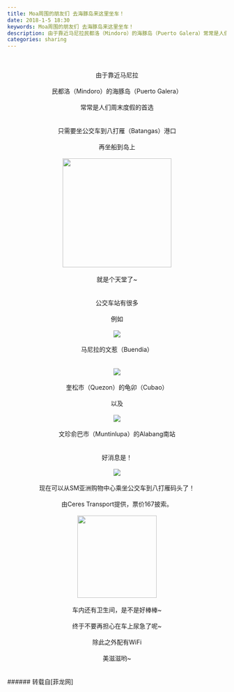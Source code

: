 ```yaml
---
title: Moa周围的朋友们 去海豚岛来这里坐车！
date: 2018-1-5 18:30
keywords: Moa周围的朋友们 去海豚岛来这里坐车！
description: 由于靠近马尼拉民都洛（Mindoro）的海豚岛（Puerto Galera）常常是人们周末度假的首选只需要坐公交车到八打雁（Batangas）港口再坐船到岛上就是个天堂了~公交车站有很多例如马尼拉的文惹（Buendia）奎松市（Quezon）的龟卯（Cubao）以及文珍俞巴市（Muntinlupa）的Alabang南站好消息是！现在可以从SM亚洲购物中心乘坐公交车到八打雁码头了！由Ceres Transport提供，票价167披索。车内还有卫生间，是不是好棒棒~终于不要再担心在车上尿急了呢~除此之外配有WiFi美滋滋哟~
categories: sharing
---
```

<td class="t_f" id="postmessage_1076310">

<br/>
<br/>
<div align="center">由于靠近马尼拉</div><br/>
<div align="center">民都洛（Mindoro）的海豚岛（Puerto Galera）</div><br/>
<div align="center">常常是人们周末度假的首选</div><br/>
<br/>
<div align="center">只需要坐公交车到八打雁（Batangas）港口</div><br/>
<div align="center">再坐船到岛上</div><br/>
<div align="center"><img alt="" border="0" class="zoom" data-cf-modified-4048f9453a93ffec21d9ccdb-="" file="http://i1.wp.com/inews.gtimg.com/newsapp_match/0/2099438385/0" height="250" id="aimg_pjxGP" onclick="" onmouseover="" src="http://i1.wp.com/inews.gtimg.com/newsapp_match/0/2099438385/0" width="250"/></div><br/>
<div align="center">就是个天堂了~</div><br/>
<br/>
<div align="center">公交车站有很多</div><br/>
<div align="center">例如</div><br/>
<div align="center">

<img aid="728866" data-cf-modified-4048f9453a93ffec21d9ccdb-="" file="data/attachment/forum/201801/05/174739yow4qaprmaoar0x9.jpg.thumb.jpg" id="aimg_728866" inpost="1" onclick="" onmouseover="" src="http://www.flw.ph/data/attachment/forum/201801/05/174739yow4qaprmaoar0x9.jpg" style="cursor:pointer" zoomfile="data/attachment/forum/201801/05/174739yow4qaprmaoar0x9.jpg"/>


</div><br/>
<div align="center">马尼拉的文惹（Buendia）</div><br/>
<br/>
<div align="center">

<img aid="728867" data-cf-modified-4048f9453a93ffec21d9ccdb-="" file="data/attachment/forum/201801/05/174821bbj2i51lielx6fzp.jpg.thumb.jpg" id="aimg_728867" inpost="1" onclick="" onmouseover="" src="http://www.flw.ph/data/attachment/forum/201801/05/174821bbj2i51lielx6fzp.jpg" style="cursor:pointer" zoomfile="data/attachment/forum/201801/05/174821bbj2i51lielx6fzp.jpg"/>


</div><br/>
<div align="center">奎松市（Quezon）的龟卯（Cubao）</div><br/>
<div align="center">以及</div><br/>
<div align="center">

<img aid="728868" data-cf-modified-4048f9453a93ffec21d9ccdb-="" file="data/attachment/forum/201801/05/175116t40t57nrwx1wr0xu.jpg.thumb.jpg" id="aimg_728868" inpost="1" onclick="" onmouseover="" src="http://www.flw.ph/data/attachment/forum/201801/05/175116t40t57nrwx1wr0xu.jpg" style="cursor:pointer" zoomfile="data/attachment/forum/201801/05/175116t40t57nrwx1wr0xu.jpg"/>


</div><br/>
<div align="center">文珍俞巴市（Muntinlupa）的Alabang南站</div><br/>
<br/>
<div align="center">好消息是！</div><br/>
<div align="center">

<img aid="728870" data-cf-modified-4048f9453a93ffec21d9ccdb-="" file="data/attachment/forum/201801/05/175448z8j08g0900u0ajr5.jpg.thumb.jpg" id="aimg_728870" inpost="1" onclick="" onmouseover="" src="http://www.flw.ph/data/attachment/forum/201801/05/175448z8j08g0900u0ajr5.jpg" style="cursor:pointer" zoomfile="data/attachment/forum/201801/05/175448z8j08g0900u0ajr5.jpg"/>


</div><br/>
<div align="center">现在可以从SM亚洲购物中心乘坐公交车到八打雁码头了！</div><br/>
<div align="center">由Ceres Transport提供，票价167披索。</div><br/>
<div align="center"><img alt="" border="0" class="zoom" data-cf-modified-4048f9453a93ffec21d9ccdb-="" file="http://7.pic.9ht.com/up/2017-2/201721410549.jpg" height="189" id="aimg_MFmCE" onclick="" onmouseover="" src="http://7.pic.9ht.com/up/2017-2/201721410549.jpg" width="182"/></div><br/>
<div align="center">车内还有卫生间，是不是好棒棒~</div><br/>
<div align="center">终于不要再担心在车上尿急了呢~</div><br/>
<div align="center">除此之外配有WiFi</div><br/>
<div align="center">美滋滋哟~</div><br/>
<br/>
</td>
###### 转载自[菲龙网]